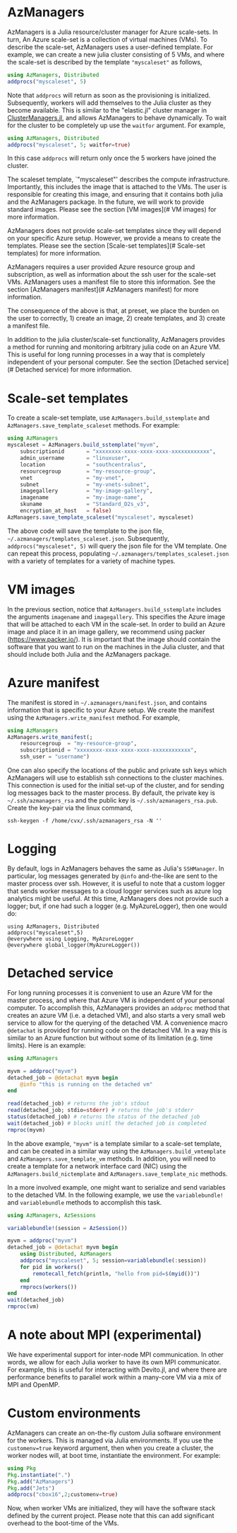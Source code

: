 # AzManagers

AzManagers is a Julia resource/cluster manager for Azure scale-sets. In turn, An Azure
scale-set is a collection of virtual machines (VMs).  To describe the scale-set, AzManagers
uses a user-defined template.  For example, we can create a new julia cluster consisting of
5 VMs, and where the scale-set is described by the template `"myscaleset"` as follows,
```julia
using AzManagers, Distributed
addprocs("myscaleset", 5)
```
Note that `addprocs` will return as soon as the provisioning is initialized.  Subsequently, workers
will add themselves to the Julia cluster as they become available.  This is similar to the "elastic.jl" 
cluster manager in [ClusterManagers.jl](https://github.com/JuliaParallel/ClusterManagers.jl), and allows
AzManagers to behave dynamically.  To wait for the cluster to be completely up use the `waitfor` argument.
For example,
```julia
using AzManagers, Distributed
addprocs("myscaleset", 5; waitfor=true)
```
In this case `addprocs` will return only once the 5 workers have joined the cluster.

The scaleset template, `"myscaleset"' describes the compute infrastructure.  Importantly,
this includes the image that is attached to the VMs.  The user is responsible for creating
this image, and ensuring that it contains both julia and the AzManagers package.  In the
future, we will work to provide standard images.  Please see the section [VM images](# VM images)
for more information.

AzManagers does not provide scale-set templates since they will depend on your specific Azure
setup.  However, we provide a means to create the templates.  Please see the section
[Scale-set templates](# Scale-set templates) for more information. 

AzManagers requires a user provided Azure resource group and subscription, as well as information
about the ssh user for the scale-set VMs.  AzManagers uses a manifest file to store this information.
See the section [AzManagers manifest](# AzManagers manifest) for more information.

The consequence of the above is that, at preset, we place the burden on the user to correctly, 1)
create an image, 2) create templates, and 3) create a manifest file.

In addition to the julia cluster/scale-set functionality, AzManagers provides a method for
running and monitoring arbitrary julia code on an Azure VM.  This is useful for long running
processes in a way that is completely independent of your personal computer.  See the section
[Detached service](# Detached service) for more information.

# Scale-set templates
To create a scale-set template, use `AzManagers.build_sstemplate` and
`AzManagers.save_template_scaleset` methods.  For example:
```julia
using AzManagers
myscaleset = AzManagers.build_sstemplate("myvm",
    subscriptionid       = "xxxxxxxx-xxxx-xxxx-xxxx-xxxxxxxxxxxx",
    admin_username       = "linuxuser",
    location             = "southcentralus",
    resourcegroup        = "my-resource-group",
    vnet                 = "my-vnet",
    subnet               = "my-vnets-subnet",
    imagegallery         = "my-image-gallery",
    imagename            = "my-image-name",
    skuname              = "Standard_D2s_v3",
    encryption_at_host   = false)
AzManagers.save_template_scaleset("myscaleset", myscaleset)
```
The above code will save the template to the json file, `~/.azmanagers/templates_scaleset.json`.
Subsequently, `addprocs("myscaleset", 5)` will query the json file for the VM template.  One can
repeat this process, populating `~/.azmanagers/templates_scaleset.json` with a variety of templates
for a variety of machine types.

# VM images
In the previous section, notice that `AzManagers.build_sstemplate` includes the arguments
`imagename` and `imagegallery`.  This specifies the Azure image that will be attached to each
VM in the scale-set.  In order to build an Azure image and place it in an image gallery,  we
recommend using packer (https://www.packer.io/).  It is important that the image should contain
the software that you want to run on the machines in the Julia cluster, and that should include
both Julia and the AzManagers package.

# Azure manifest
The manifest is stored in `~/.azmanagers/manifest.json`, and contains information that is specific
to your Azure setup.  We create the manifest using the `AzManagers.write_manifest` method.  For
example,
```julia
using AzManagers
AzManagers.write_manifest(;
    resourcegroup  = "my-resource-group",
    subscriptionid = "xxxxxxxx-xxxx-xxxx-xxxx-xxxxxxxxxxxx",
    ssh_user = "username")
``` 
One can also specify the locations of the public and private ssh keys which AzManagers will use
to establish ssh connections to the cluster machines.  This connection is used for the initial
set-up of the cluster, and for sending log messages back to the master process.  By default,
the private key is `~/.ssh/azmanagers_rsa` and the public key is `~/.ssh/azmanagers_rsa.pub`.
Create the key-pair via the linux command,
```
ssh-keygen -f /home/cvx/.ssh/azmanagers_rsa -N ''
```

# Logging
By default, logs in AzManagers behaves the same as Julia's `SSHManager`.  In particular, log
messages generated by `@info` and-the-like are sent to the master process over ssh.  However,
it is useful to note that a custom logger that sends worker messages to a cloud logger services
such as azure log analytics might be useful.  At this time, AzManagers does not provide such a
logger; but, if one had such a logger (e.g. MyAzureLogger), then one would do:
```
using AzManagers, Distributed
addprocs("myscaleset",5)
@everywhere using Logging, MyAzureLogger
@everywhere global_logger(MyAzureLogger())
```

# Detached service
For long running processes it is convenient to use an Azure VM for the master process, and where that
Azure VM is independent of your personal computer.  To accomplish this, AzManagers
provides an `addproc` method that creates an azure VM (i.e. a detached VM), and also starts a very
small web service to allow for the querying of the detached VM.  A convenience macro `@detachat` is
provided for running code on the detached VM. In a way this is similar to an
Azure function but without some of its limitation (e.g. time limits).  Here is an example:
```julia
using AzManagers

myvm = addproc("myvm")
detached_job = @detachat myvm begin
    @info "this is running on the detached vm"
end

read(detached_job) # returns the job's stdout
read(detached_job; stdio=stderr) # returns the job's stderr
status(detached_job) # returns the status of the detached job
wait(detached_job) # blocks unitl the detached job is completed
rmproc(myvm)
```
In the above example, `"myvm"` is a template similar to a scale-set template, and
can be created in a similar way using the `AzManagers.build_vmtemplate` and
`AzManagers.save_template_vm` methods. In addition, you will need to create a template
for a network interface card (NIC) using the `AzManagers.build_nictemplate` and
`AzManagers.save_template_nic` methods.

In a more involved example, one might want to serialize and send variables to the detached
VM.  In the following example, we use the `variablebundle!` and `variablebundle` methods
to accomplish this task.
```julia
using AzManagers, AzSessions

variablebundle!(session = AzSession())

myvm = addproc("myvm")
detached_job = @detachat myvm begin
    using Distributed, AzManagers
    addprocs("myscaleset", 5; session=variablebundle(:session))
    for pid in workers()
        remotecall_fetch(println, "hello from pid=$(myid())")
    end
    rmprocs(workers())
end
wait(detached_job)
rmproc(vm)
```

# A note about MPI (experimental)
We have experimental support for inter-node MPI communication.  In other words, we allow for each
Julia worker to have its own MPI communicator.  For example, this is useful for interacting with
Devito.jl, and where there are performance benefits to parallel work within a many-core
VM via a mix of MPI and OpenMP.

# Custom environments
AzManagers can create an on-the-fly custom Julia software environment for the workers.
This is managed via Julia environments.  If you use the `customenv=true` keyword argument, then
when you create a cluster, the worker nodes will, at boot time, instantiate the
environment. For example:
```julia
using Pkg
Pkg.instantiate(".")
Pkg.add("AzManagers")
Pkg.add("Jets")
addprocs("cbox16",2;customenv=true)
```
Now, when worker VMs are initialized, they will have the software stack
defined by the current project.  Please note that this can add significant
overhead to the boot-time of the VMs.
